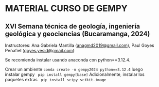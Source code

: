 # MATERIAL CURSO DE GEMPY
## XVI Semana técnica de geología, ingeniería geológica y geociencias (Bucaramanga, 2024)

Instructores: Ana Gabriela Mantilla (anagmd2019@gmail.com), Paul Goyes Peñafiel (goyes.yesid@gmail.com)

Se recomienda instalar usando anaconda con python==3.12.4. 

Crear un ambiente 
```conda create -n gempy2024 python==3.12.4```
luego instalar gempy
```  pip install gempy[base] ```
Adicionalmente, instalar los paquetes extras
``` pip install scipy scikit-image```
